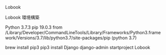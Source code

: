 Lobook

Lobook 環境構築

Python 3.7.3
pip 19.0.3 from /Library/Developer/CommandLineTools/Library/Frameworks/Python3.framework/Versions/3.7/lib/python3.7/site-packages/pip (python 3.7)

brew install pip3
pip3 install Django 
django-admin startproject Lobook